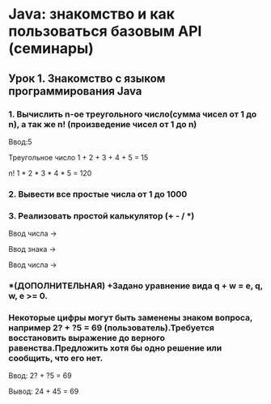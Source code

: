 # Java: знакомство и как пользоваться базовым API (семинары)

## Урок 1. Знакомство с языком программирования Java

### 1. Вычислить n-ое треугольного число(сумма чисел от 1 до n), а так же n! (произведение чисел от 1 до n)

Ввод:5

Треугольное число 1 + 2 + 3 + 4 + 5 = 15

n! 1 * 2 * 3 * 4 * 5 = 120

### 2. Вывести все простые числа от 1 до 1000

### 3. Реализовать простой калькулятор (+ - / *)

Ввод числа ->

Ввод знака ->

Ввод числа ->

### *(ДОПОЛНИТЕЛЬНАЯ) +Задано уравнение вида q + w = e, q, w, e >= 0.
### Некоторые цифры могут быть заменены знаком вопроса, например 2? + ?5 = 69 (пользователь).Требуется восстановить выражение до верного равенства.Предложить хотя бы одно решение или сообщить, что его нет.

Ввод: 2? + ?5 = 69

Вывод: 24 + 45 = 69

